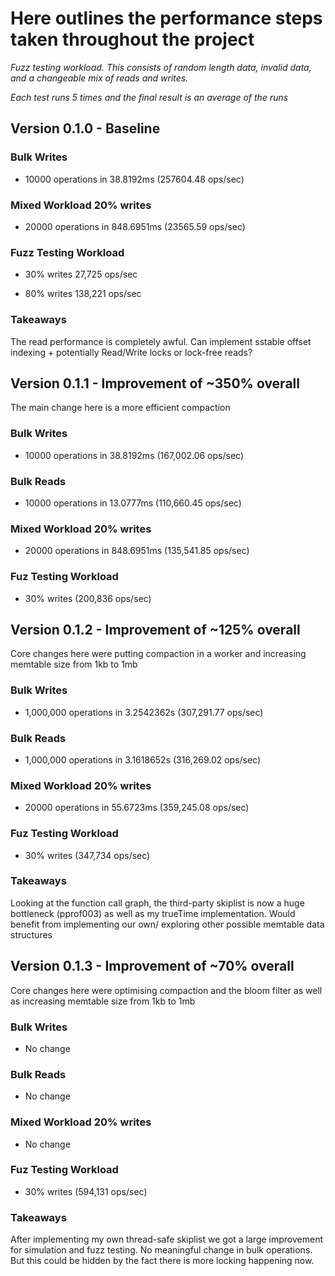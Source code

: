 # Here outlines the performance steps taken throughout the project

_Fuzz testing workload.
This consists of random length data, invalid data, and a changeable mix of reads and writes._

_Each test runs 5 times and the final result is an average of the runs_

## Version 0.1.0 - Baseline

### Bulk Writes

- 10000 operations in 38.8192ms (257604.48 ops/sec)

### Mixed Workload 20% writes

- 20000 operations in 848.6951ms (23565.59 ops/sec)

### Fuzz Testing Workload

- 30% writes 27,725 ops/sec

- 80% writes 138,221 ops/sec

### Takeaways

The read performance is completely awful. Can implement sstable offset indexing + potentially Read/Write locks or lock-free reads?

## Version 0.1.1 - Improvement of ~350% overall

The main change here is a more efficient compaction

### Bulk Writes

- 10000 operations in 38.8192ms (167,002.06 ops/sec)

### Bulk Reads

- 10000 operations in 13.0777ms (110,660.45 ops/sec)

### Mixed Workload 20% writes

- 20000 operations in 848.6951ms (135,541.85 ops/sec)

### Fuz Testing Workload

- 30% writes (200,836 ops/sec)

## Version 0.1.2 - Improvement of ~125% overall

Core changes here were putting compaction in a worker and increasing memtable size from 1kb to 1mb

### Bulk Writes

- 1,000,000 operations in 3.2542362s (307,291.77 ops/sec)

### Bulk Reads

- 1,000,000 operations in 3.1618652s (316,269.02 ops/sec)

### Mixed Workload 20% writes

- 20000 operations in 55.6723ms (359,245.08 ops/sec)

### Fuz Testing Workload

- 30% writes (347,734 ops/sec)

### Takeaways

Looking at the function call graph, the third-party skiplist is now a huge bottleneck (pprof003) as well as my trueTime implementation. Would benefit from implementing our own/ exploring other possible memtable data structures

## Version 0.1.3 - Improvement of ~70% overall

Core changes here were optimising compaction and the bloom filter as well as increasing memtable size from 1kb to 1mb

### Bulk Writes

- No change

### Bulk Reads

- No change

### Mixed Workload 20% writes

- No change

### Fuz Testing Workload

- 30% writes (594,131 ops/sec)

### Takeaways

After implementing my own thread-safe skiplist we got a large improvement for simulation and fuzz testing. No meaningful change in bulk operations. But this could be hidden by the fact there is more locking happening now.
